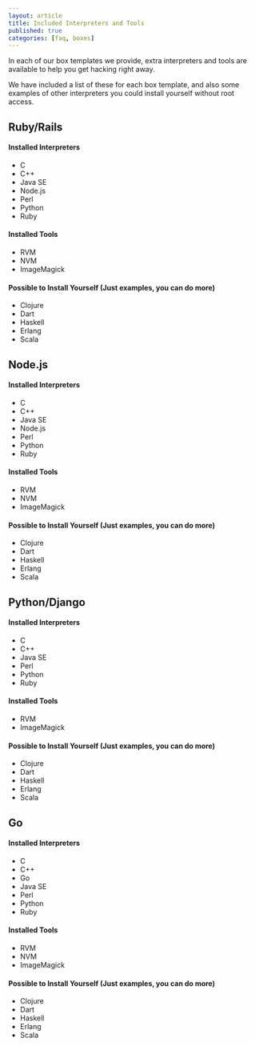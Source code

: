 ```yaml
---
layout: article
title: Included Interpreters and Tools
published: true
categories: [faq, boxes]
---
```


In each of our box templates we provide, extra interpreters and tools are available to help you get hacking right away. 

We have included a list of these for each box template, and also some examples of other interpreters you could install yourself without root access.

## Ruby/Rails

#### Installed Interpreters
+ C
+ C++
+ Java SE
+ Node.js
+ Perl
+ Python
+ Ruby

#### Installed Tools
+ RVM
+ NVM
+ ImageMagick

#### Possible to Install Yourself (Just examples, you can do more)
+ Clojure
+ Dart
+ Haskell
+ Erlang
+ Scala

## Node.js

#### Installed Interpreters
+ C
+ C++
+ Java SE
+ Node.js
+ Perl
+ Python
+ Ruby

#### Installed Tools
+ RVM
+ NVM
+ ImageMagick

#### Possible to Install Yourself (Just examples, you can do more)
+ Clojure
+ Dart
+ Haskell
+ Erlang
+ Scala

## Python/Django

#### Installed Interpreters
+ C
+ C++
+ Java SE
+ Perl
+ Python
+ Ruby

#### Installed Tools
+ RVM
+ ImageMagick

#### Possible to Install Yourself (Just examples, you can do more)
+ Clojure
+ Dart
+ Haskell
+ Erlang
+ Scala

## Go

#### Installed Interpreters
+ C
+ C++
+ Go
+ Java SE
+ Perl
+ Python
+ Ruby

#### Installed Tools
+ RVM
+ NVM
+ ImageMagick

#### Possible to Install Yourself (Just examples, you can do more)
+ Clojure
+ Dart
+ Haskell
+ Erlang
+ Scala
